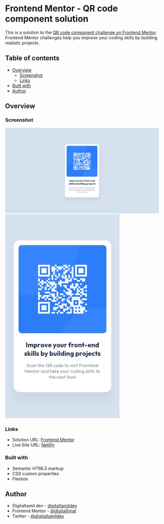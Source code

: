 # Frontend Mentor - QR code component solution

This is a solution to the [QR code component challenge on Frontend Mentor](https://www.frontendmentor.io/challenges/qr-code-component-iux_sIO_H). Frontend Mentor challenges help you improve your coding skills by building realistic projects.

## Table of contents

- [Overview](#overview)
  - [Screenshot](#screenshot)
  - [Links](#links)
- [Built with](#built-with)
- [Author](#author)

## Overview

### Screenshot

![Desktop](./images/desktop-design.jpg)
![Mobile](./images/mobile-design.jpg)

### Links

- Solution URL: [Frontend Mentor](https://www.frontendmentor.io/solutions/qr-code-component-pqdrRO_oT_)
- Live Site URL: [Netlify](https://digitallimat.netlify.app)

### Built with

- Semantic HTML5 markup
- CSS custom properties
- Flexbox

## Author

- Digitaltamil.dev - [digitaltamildev](https://digitaltamil.dev)
- Frontend Mentor - [@digitallimat](https://www.frontendmentor.io/profile/digitaltamildev)
- Twitter - [@digitaltamildev](https://www.twitter.com/digitaltamildev)
